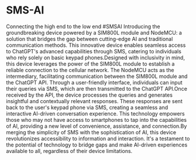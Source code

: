 # SMS-AI
Connecting the high end to the low end
#SMSAI Introducing the groundbreaking device powered by a SIM800L module and NodeMCU: a solution that bridges the gap between cutting-edge AI and traditional communication methods. This innovative device enables seamless access to ChatGPT's advanced capabilities through SMS, catering to individuals who rely solely on basic keypad phones.Designed with inclusivity in mind, this device leverages the power of the SIM800L module to establish a reliable connection to the cellular network. The NodeMCU acts as the intermediary, facilitating communication between the SIM800L module and the ChatGPT API. Through a user-friendly interface, individuals can input their queries via SMS, which are then transmitted to the ChatGPT API.Once received by the API, the device processes the queries and generates insightful and contextually relevant responses. These responses are sent back to the user's keypad phone via SMS, creating a seamless and interactive AI-driven conversation experience. This technology empowers those who may not have access to smartphones to tap into the capabilities of AI, providing a new level of convenience, assistance, and connection.By merging the simplicity of SMS with the sophistication of AI, this device revolutionizes accessibility to information and interaction. It's a testament to the potential of technology to bridge gaps and make AI-driven experiences available to all, regardless of their device limitations.
